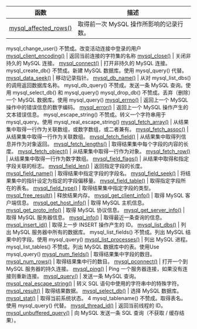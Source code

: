 函数 | 描述 
-|-
[mysql_affected_rows()][0] | 取得前一次 MySQL 操作所影响的记录行数。 
mysql_change_user() 不赞成。改变活动连接中登录的用户 
[mysql_client_encoding()][1] | 返回当前连接的字符集的名称 
[mysql_close()][2] | 关闭非持久的 MySQL 连接。 
[mysql_connect()][3] | 打开非持久的 MySQL 连接。 
mysql_create_db() 不赞成。新建 MySQL 数据库。使用 mysql_query() 代替。 
[mysql_data_seek()][4] | 移动记录指针。 
[mysql_db_name()][5] | 从对 mysql_list_dbs() 的调用返回数据库名称。 
mysql_db_query() 不赞成。发送一条 MySQL 查询。使用 mysql_select_db() 和 mysql_query() 
mysql_drop_db() 不赞成。丢弃（删除）一个 MySQL 数据库。使用 mysql_query() 
[mysql_errno()][6] | 返回上一个 MySQL 操作中的错误信息的数字编码。 
[mysql_error()][7] | 返回上一个 MySQL 操作产生的文本错误信息。 
mysql_escape_string() 不赞成。转义一个字符串用于 mysql_query。使用 mysql_real_escape_string() 
[mysql_fetch_array()][8] | 从结果集中取得一行作为关联数组，或数字数组，或二者兼有。 
[mysql_fetch_assoc()][9] | 从结果集中取得一行作为关联数组。 
[mysql_fetch_field()][10] | 从结果集中取得列信息并作为对象返回。 
[mysql_fetch_lengths()][11] | 取得结果集中每个字段的内容的长度。 
[mysql_fetch_object()][12] | 从结果集中取得一行作为对象。 
[mysql_fetch_row()][13] | 从结果集中取得一行作为数字数组。 
[mysql_field_flags()][14] | 从结果中取得和指定字段关联的标志。 
[mysql_field_len()][15] | 返回指定字段的长度。 
[mysql_field_name()][16] | 取得结果中指定字段的字段名。 
[mysql_field_seek()][17] | 将结果集中的指针设定为指定的字段偏移量。 
[mysql_field_table()][18] | 取得指定字段所在的表名。 
[mysql_field_type()][19] | 取得结果集中指定字段的类型。 
[mysql_free_result()][20] | 释放结果内存。 
[mysql_get_client_info()][21] | 取得 MySQL 客户端信息。 
[mysql_get_host_info()][22] | 取得 MySQL 主机信息。 
[mysql_get_proto_info()][23] | 取得 MySQL 协议信息。 
[mysql_get_server_info()][24] | 取得 MySQL 服务器信息。 
[mysql_info()][25] | 取得最近一条查询的信息。 
[mysql_insert_id()][26] | 取得上一步 INSERT 操作产生的 ID。 
[mysql_list_dbs()][27] | 列出 MySQL 服务器中所有的数据库。 
mysql_list_fields() 不赞成。列出 MySQL 结果中的字段。使用 mysql_query() 
[mysql_list_processes()][28] | 列出 MySQL 进程。 
mysql_list_tables() 不赞成。列出 MySQL 数据库中的表。使用Use mysql_query() 
[mysql_num_fields()][29] | 取得结果集中字段的数目。 
[mysql_num_rows()][30] | 取得结果集中行的数目。 
[mysql_pconnect()][31] | 打开一个到 MySQL 服务器的持久连接。 
[mysql_ping()][32] | Ping 一个服务器连接，如果没有连接则重新连接。 
[mysql_query()][33] | 发送一条 MySQL 查询。 
[mysql_real_escape_string()][34] | 转义 SQL 语句中使用的字符串中的特殊字符。 
[mysql_result()][35] | 取得结果数据。 
[mysql_select_db()][36] | 选择 MySQL 数据库。 
[mysql_stat()][37] | 取得当前系统状态。 4 mysql_tablename() 不赞成。取得表名。使用 mysql_query() 代替。 
[mysql_thread_id()][38] | 返回当前线程的 ID。 
[mysql_unbuffered_query()][39] | 向 MySQL 发送一条 SQL 查询（不获取 / 缓存结果）。 

[0]: func_mysql_affected_rows.asp
[1]: func_mysql_client_encoding.asp
[2]: func_mysql_close.asp
[3]: func_mysql_connect.asp
[4]: func_mysql_data_seek.asp
[5]: func_mysql_db_name.asp
[6]: func_mysql_errno.asp
[7]: func_mysql_error.asp
[8]: func_mysql_fetch_array.asp
[9]: func_mysql_fetch_assoc.asp
[10]: func_mysql_fetch_field.asp
[11]: func_mysql_fetch_lengths.asp
[12]: func_mysql_fetch_object.asp
[13]: func_mysql_fetch_row.asp
[14]: func_mysql_field_flags.asp
[15]: func_mysql_field_len.asp
[16]: func_mysql_field_name.asp
[17]: func_mysql_field_seek.asp
[18]: func_mysql_field_table.asp
[19]: func_mysql_field_type.asp
[20]: func_mysql_free_result.asp
[21]: func_mysql_get_client_info.asp
[22]: func_mysql_get_host_info.asp
[23]: func_mysql_get_proto_info.asp
[24]: func_mysql_get_server_info.asp
[25]: func_mysql_info.asp
[26]: func_mysql_insert_id.asp
[27]: func_mysql_list_dbs.asp
[28]: func_mysql_list_processes.asp
[29]: func_mysql_num_fields.asp
[30]: func_mysql_num_rows.asp
[31]: func_mysql_pconnect.asp
[32]: func_mysql_ping.asp
[33]: func_mysql_query.asp
[34]: func_mysql_real_escape_string.asp
[35]: func_mysql_result.asp
[36]: func_mysql_select_db.asp
[37]: func_mysql_stat.asp
[38]: func_mysql_thread_id.asp
[39]: func_mysql_unbuffered_query.asp